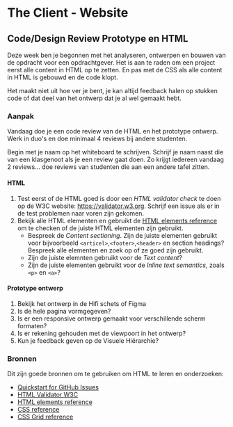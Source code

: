 # The Client - Website

## Code/Design Review Prototype en HTML

Deze week ben je begonnen met het analyseren, ontwerpen en bouwen van de opdracht voor een opdrachtgever. 
Het is aan te raden om een project eerst alle content in HTML op te zetten. En pas met de CSS als alle content in HTML is gebouwd en de code klopt.

Het maakt niet uit hoe ver je bent, je kan altijd feedback halen op stukken code of dat deel van het ontwerp dat je al wel gemaakt hebt. 



### Aanpak 

Vandaag doe je een code review van de HTML en het prototype ontwerp. 
Werk in duo's en doe minimaal 4 reviews bij andere studenten. 

Begin met je naam op het whiteboard te schrijven. 
Schrijf je naam naast die van een klasgenoot als je een review gaat doen. 
Zo krijgt iedereen vandaag 2 reviews... doe reviews van studenten die aan een andere tafel zitten.



#### HTML

1. Test eerst of de HTML goed is door een _HTML validator check_ te doen op de W3C website: https://validator.w3.org. Schrijf een issue als er in de test problemen naar voren zijn gekomen.
2. Bekijk alle HTML elementen en gebruikt de [HTML elements reference](https://developer.mozilla.org/en-US/docs/Web/HTML/Element) om te checken of de juiste HTML elementen zijn gebruikt.
   - Bespreek de *Content sectioning*. Zijn de juiste elementen gebruikt voor bijvoorbeeld `<articel>`,`<footer>`,`<header>` en section headings? Bespreek alle elementen en zoek op of ze goed zijn gebruikt. 
   - Zijn de juiste elemnten gebruikt voor de *Text content*?
   - Zijn de juiste elementen gebruikt voor de *Inline text semantics*, zoals `<p>` en `<a>`?



#### Prototype ontwerp

1. Bekijk het ontwerp in de Hifi schets of Figma
2. Is de hele pagina vormgegeven?
3. Is er een responsive ontwerp gemaakt voor verschillende scherm formaten? 
4. Is er rekening gehouden met de viewpoort in het ontwerp?
5. Kun je feedback geven op de Visuele Hiërarchie?




### Bronnen

Dit zijn goede bronnen om te gebruiken om HTML te leren en onderzoeken: 

- [Quickstart for GitHub Issues](https://docs.github.com/en/issues/tracking-your-work-with-issues/quickstart)
- [HTML Validator W3C](https://validator.w3.org)
- [HTML elements reference](https://developer.mozilla.org/en-US/docs/Web/HTML/Element)
- [CSS reference](https://developer.mozilla.org/en-US/docs/Web/CSS/Reference)
- [CSS Grid reference](https://css-tricks.com/snippets/css/complete-guide-grid/)


